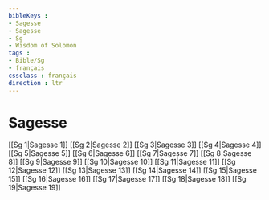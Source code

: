 ```yaml
---
bibleKeys : 
- Sagesse
- Sagesse
- Sg
- Wisdom of Solomon
tags : 
- Bible/Sg
- français
cssclass : français
direction : ltr
---
```


# Sagesse

[[Sg 1|Sagesse 1]]
[[Sg 2|Sagesse 2]]
[[Sg 3|Sagesse 3]]
[[Sg 4|Sagesse 4]]
[[Sg 5|Sagesse 5]]
[[Sg 6|Sagesse 6]]
[[Sg 7|Sagesse 7]]
[[Sg 8|Sagesse 8]]
[[Sg 9|Sagesse 9]]
[[Sg 10|Sagesse 10]]
[[Sg 11|Sagesse 11]]
[[Sg 12|Sagesse 12]]
[[Sg 13|Sagesse 13]]
[[Sg 14|Sagesse 14]]
[[Sg 15|Sagesse 15]]
[[Sg 16|Sagesse 16]]
[[Sg 17|Sagesse 17]]
[[Sg 18|Sagesse 18]]
[[Sg 19|Sagesse 19]]
